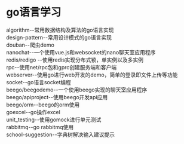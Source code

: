 # go语言学习
algorithm--常用数据结构及算法的go语言实现<br>
design-pattern--常用设计模式的go语言实现<br>
douban--爬虫demo<br> 
nanochat--一个使用vue.js和websocket的nano聊天室应用程序<br> 
redis/redigo --使用redis实现分布式锁，单实例以及多实例<br> 
rpc--使用net/rpc包和gprc创建服务端和客户端<br>
webserver--使用go进行web开发的demo，简单的登录即文件上传等功能<br>
socket--go语言socket编程<br>
beego/beegodemo--一个使用beego实现的聊天室应用程序<br>
beego/apiproject--使用beego开发api应用<br>
beego/orm--beego的orm使用<br>
goexcel--go操作excel<br>
unit_testing--使用gomock进行单元测试<br>
rabbitmq--go rabbitmq使用<br>
school-suggestion--字典树解决输入建议提示<br>


